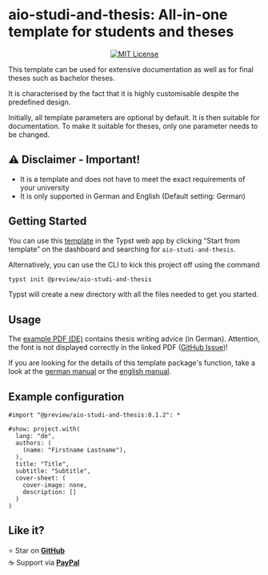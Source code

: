 <!-- Reference: https://github.com/typst-community/typst-package-template -->

# aio-studi-and-thesis: All-in-one template for students and theses

<p align="center">
  <a href="https://github.com/fuchs-fabian/typst-template-aio-studi-and-thesis/blob/main/LICENSE">
    <img alt="MIT License" src="https://img.shields.io/badge/license-MIT-brightgreen">
  </a>
</p>

This template can be used for extensive documentation as well as for final theses such as bachelor theses.

It is characterised by the fact that it is highly customisable despite the predefined design.

Initially, all template parameters are optional by default. It is then suitable for documentation.
To make it suitable for theses, only one parameter needs to be changed.

## ⚠️ **Disclaimer - Important!**

- It is a template and does not have to meet the exact requirements of your university
- It is only supported in German and English (Default setting: German)

## Getting Started

You can use this [template](https://typst.app/universe/package/aio-studi-and-thesis) in the Typst web app by clicking “Start from template” on the dashboard and searching for `aio-studi-and-thesis`.

Alternatively, you can use the CLI to kick this project off using the command

```bash
typst init @preview/aio-studi-and-thesis
```

Typst will create a new directory with all the files needed to get you started.

## Usage

The [example PDF (DE)] contains thesis writing advice (in German). Attention, the font is not displayed correctly in the linked PDF ([GitHub Issue](https://github.com/fuchs-fabian/typst-template-aio-studi-and-thesis/issues/3))!

If you are looking for the details of this template package's function, take a look at the [german manual] or the [english manual].

## Example configuration

```typ
#import "@preview/aio-studi-and-thesis:0.1.2": *

#show: project.with(
  lang: "de",
  authors: (
    (name: "Firstname Lastname"),
  ),
  title: "Title",
  subtitle: "Subtitle",
  cover-sheet: (
    cover-image: none,
    description: []
  )
)
```

## Like it?

⭐ Star on [**GitHub**](https://github.com/fuchs-fabian/typst-template-aio-studi-and-thesis)  
☕ Support via [**PayPal**](https://www.paypal.com/donate/?hosted_button_id=4G9X8TDNYYNKG)

<!-- URLs for docs -->

[example PDF (DE)]: https://github.com/typst/packages/blob/main/packages/preview/aio-studi-and-thesis/0.1.2/docs/example-de-thesis.pdf
[german manual]: https://github.com/typst/packages/blob/main/packages/preview/aio-studi-and-thesis/0.1.2/docs/manual-de.pdf
[english manual]: https://github.com/typst/packages/blob/main/packages/preview/aio-studi-and-thesis/0.1.2/docs/manual-en.pdf